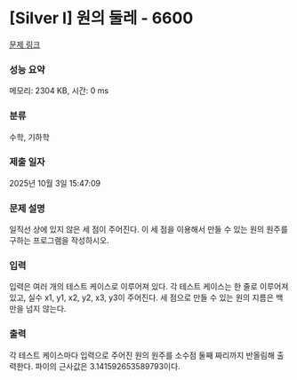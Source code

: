 # [Silver I] 원의 둘레 - 6600 

[문제 링크](https://www.acmicpc.net/problem/6600) 

### 성능 요약

메모리: 2304 KB, 시간: 0 ms

### 분류

수학, 기하학

### 제출 일자

2025년 10월 3일 15:47:09

### 문제 설명

<p>일직선 상에 있지 않은 세 점이 주어진다. 이 세 점을 이용해서 만들 수 있는 원의 원주를 구하는 프로그램을 작성하시오.</p>

### 입력 

 <p>입력은 여러 개의 테스트 케이스로 이루어져 있다. 각 테스트 케이스는 한 줄로 이루어져 있고, 실수 x1, y1, x2, y2, x3, y3이 주어진다. 세 점으로 만들 수 있는 원의 지름은 백만을 넘지 않는다.</p>

### 출력 

 <p>각 테스트 케이스마다 입력으로 주어진 원의 원주를 소수점 둘째 짜리까지 반올림해 출력한다. 파이의 근사값은 3.141592653589793이다.</p>

